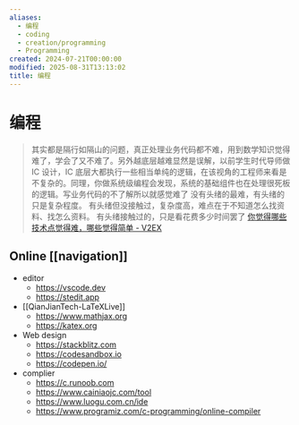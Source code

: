 ```yaml
---
aliases:
  - 编程
  - coding
  - creation/programming
  - Programming
created: 2024-07-21T00:00:00
modified: 2025-08-31T13:13:02
title: 编程
---
```


# 编程

> 其实都是隔行如隔山的问题，真正处理业务代码都不难，用到数学知识觉得难了，学会了又不难了。另外越底层越难显然是误解，以前学生时代导师做 IC 设计，IC 底层大都执行一些相当单纯的逻辑，在该视角的工程师来看是不复杂的。同理，你做系统级编程会发现，系统的基础组件也在处理很死板的逻辑。写业务代码的不了解所以就感觉难了
> 没有头绪的最难，有头绪的只是复杂程度。
> 有头绪但没接触过，复杂度高，难点在于不知道怎么找资料、找怎么资料。
> 有头绪接触过的，只是看花费多少时间罢了
> [你觉得哪些技术点觉得难，哪些觉得简单 - V2EX](https://www.v2ex.com/t/85436)

## Online [[navigation]]

- editor
    - https://vscode.dev
    - https://stedit.app
- [[QianJianTech-LaTeXLive]]
	- https://www.mathjax.org
	- https://katex.org
- Web design
	- https://stackblitz.com
	- https://codesandbox.io
	- https://codepen.io/
- complier
    - https://c.runoob.com
    - https://www.cainiaojc.com/tool
    - https://www.luogu.com.cn/ide
    - https://www.programiz.com/c-programming/online-compiler
